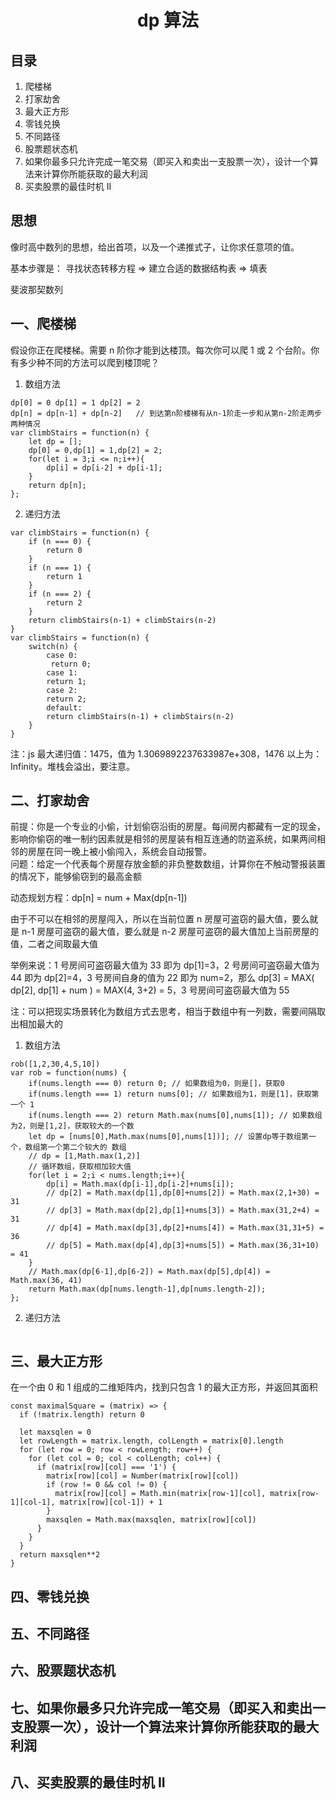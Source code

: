 # <center>dp 算法</center>

## 目录

1. 爬楼梯
2. 打家劫舍
3. 最大正方形
4. 零钱兑换
5. 不同路径
6. 股票题状态机
7. 如果你最多只允许完成一笔交易（即买入和卖出一支股票一次），设计一个算法来计算你所能获取的最大利润
8. 买卖股票的最佳时机 II

## 思想

像时高中数列的思想，给出首项，以及一个递推式子，让你求任意项的值。

基本步骤是： 寻找状态转移方程 => 建立合适的数据结构表 => 填表

斐波那契数列

## 一、爬楼梯

假设你正在爬楼梯。需要 n 阶你才能到达楼顶。每次你可以爬 1 或 2 个台阶。你有多少种不同的方法可以爬到楼顶呢？

1. 数组方法

```
dp[0] = 0 dp[1] = 1 dp[2] = 2
dp[n] = dp[n-1] + dp[n-2]   // 到达第n阶楼梯有从n-1阶走一步和从第n-2阶走两步两种情况
var climbStairs = function(n) {
    let dp = [];
    dp[0] = 0,dp[1] = 1,dp[2] = 2;
    for(let i = 3;i <= n;i++){
        dp[i] = dp[i-2] + dp[i-1];
    }
    return dp[n];
};
```

2. 递归方法

```
var climbStairs = function(n) {
    if (n === 0) {
        return 0
    }
    if (n === 1) {
        return 1
    }
    if (n === 2) {
        return 2
    }
    return climbStairs(n-1) + climbStairs(n-2)
}
var climbStairs = function(n) {
    switch(n) {
        case 0:
         return 0;
        case 1:
        return 1;
        case 2:
        return 2;
        default:
        return climbStairs(n-1) + climbStairs(n-2)
    }
}
```

注：js 最大递归值：1475，值为 1.3069892237633987e+308，1476 以上为：Infinity。堆栈会溢出，要注意。

## 二、打家劫舍

前提：你是一个专业的小偷，计划偷窃沿街的房屋。每间房内都藏有一定的现金，影响你偷窃的唯一制约因素就是相邻的房屋装有相互连通的防盗系统，如果两间相邻的房屋在同一晚上被小偷闯入，系统会自动报警。  
问题：给定一个代表每个房屋存放金额的非负整数数组，计算你在不触动警报装置的情况下，能够偷窃到的最高金额

动态规划方程：dp[n] = num + Max(dp[n-1])

由于不可以在相邻的房屋闯入，所以在当前位置 n 房屋可盗窃的最大值，要么就是 n-1 房屋可盗窃的最大值，要么就是 n-2 房屋可盗窃的最大值加上当前房屋的值，二者之间取最大值

举例来说：1 号房间可盗窃最大值为 33 即为 dp[1]=3，2 号房间可盗窃最大值为 44 即为 dp[2]=4，3 号房间自身的值为 22 即为 num=2，那么 dp[3] = MAX( dp[2], dp[1] + num ) = MAX(4, 3+2) = 5，3 号房间可盗窃最大值为 55

注：可以把现实场景转化为数组方式去思考，相当于数组中有一列数，需要间隔取出相加最大的

1. 数组方法

```
rob([1,2,30,4,5,10])
var rob = function(nums) {
    if(nums.length === 0) return 0; // 如果数组为0，则是[]，获取0
    if(nums.length === 1) return nums[0]; // 如果数组为1，则是[1]，获取第一个 1
    if(nums.length === 2) return Math.max(nums[0],nums[1]); // 如果数组为2，则是[1,2]，获取较大的一个数
    let dp = [nums[0],Math.max(nums[0],nums[1])]; // 设置dp等于数组第一个，数组第一个第二个较大的 数组
    // dp = [1,Math.max(1,2)]
    // 循环数组，获取相加较大值
    for(let i = 2;i < nums.length;i++){
        dp[i] = Math.max(dp[i-1],dp[i-2]+nums[i]);
        // dp[2] = Math.max(dp[1],dp[0]+nums[2]) = Math.max(2,1+30) = 31
        // dp[3] = Math.max(dp[2],dp[1]+nums[3]) = Math.max(31,2+4) = 31
        // dp[4] = Math.max(dp[3],dp[2]+nums[4]) = Math.max(31,31+5) = 36
        // dp[5] = Math.max(dp[4],dp[3]+nums[5]) = Math.max(36,31+10) = 41
    }
    // Math.max(dp[6-1],dp[6-2]) = Math.max(dp[5],dp[4]) = Math.max(36, 41)
    return Math.max(dp[nums.length-1],dp[nums.length-2]);
};
```

2. 递归方法

```

```

## 三、最大正方形

在一个由 0 和 1 组成的二维矩阵内，找到只包含 1 的最大正方形，并返回其面积

```
const maximalSquare = (matrix) => {
  if (!matrix.length) return 0

  let maxsqlen = 0
  let rowLength = matrix.length, colLength = matrix[0].length
  for (let row = 0; row < rowLength; row++) {
    for (let col = 0; col < colLength; col++) {
      if (matrix[row][col] === '1') {
        matrix[row][col] = Number(matrix[row][col])
        if (row != 0 && col != 0) {
          matrix[row][col] = Math.min(matrix[row-1][col], matrix[row-1][col-1], matrix[row][col-1]) + 1
        }
        maxsqlen = Math.max(maxsqlen, matrix[row][col])
      }
    }
  }
  return maxsqlen**2
}
```

## 四、零钱兑换

## 五、不同路径

## 六、股票题状态机

## 七、如果你最多只允许完成一笔交易（即买入和卖出一支股票一次），设计一个算法来计算你所能获取的最大利润

## 八、买卖股票的最佳时机 II
